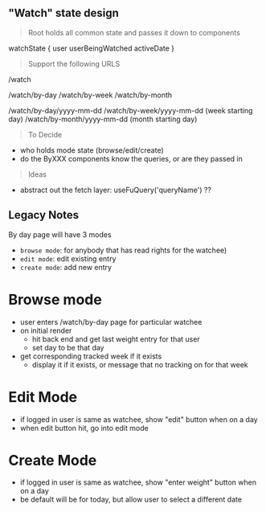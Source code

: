 "Watch" state design
--------------------

> Root holds all common state and passes it down to components

watchState {
  user
  userBeingWatched
  activeDate
}

> Support the following URLS

/watch

/watch/by-day
/watch/by-week
/watch/by-month

/watch/by-day/yyyy-mm-dd
/watch/by-week/yyyy-mm-dd (week starting day)
/watch/by-month/yyyy-mm-dd (month starting day)

> To Decide

* who holds mode state (browse/edit/create)
* do the ByXXX components know the queries, or are they passed in

> Ideas
* abstract out the fetch layer: useFuQuery('queryName') ??


Legacy Notes
------------

By day page will have 3 modes

* `browse mode`: for anybody that has read rights for the watchee)
* `edit mode`: edit existing entry
* `create mode`: add new entry

# Browse mode

* user enters /watch/by-day page for particular watchee
* on initial render
  - hit back end and get last weight entry for that user
  - set day to be that day
* get corresponding tracked week if it exists
  - display it if it exists, or message that no tracking on for that week

# Edit Mode

* if logged in user is same as watchee, show "edit" button when on a day
* when edit button hit, go into edit mode

# Create Mode

* if logged in user is same as watchee, show "enter weight" button when on a day
* be default will be for today, but allow user to select a different date




